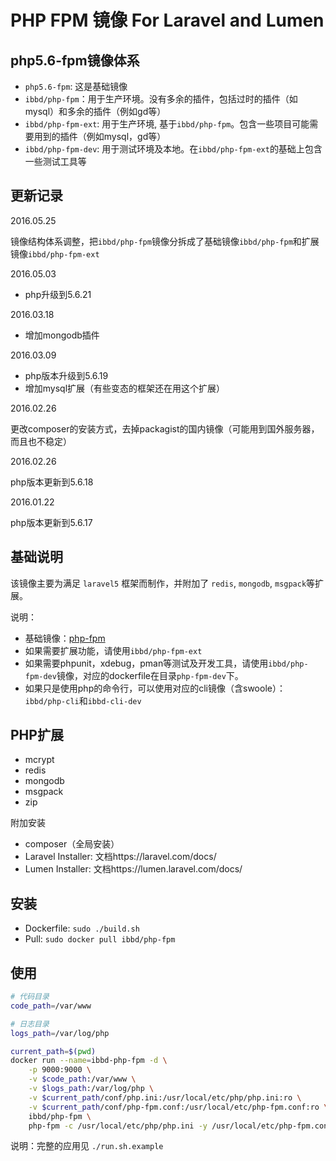 # PHP FPM 镜像 For Laravel and Lumen

## php5.6-fpm镜像体系

- `php5.6-fpm`: 这是基础镜像
- `ibbd/php-fpm`：用于生产环境。没有多余的插件，包括过时的插件（如mysql）和多余的插件（例如gd等）
- `ibbd/php-fpm-ext`: 用于生产环境, 基于`ibbd/php-fpm`。包含一些项目可能需要用到的插件（例如mysql，gd等）
- `ibbd/php-fpm-dev`: 用于测试环境及本地。在`ibbd/php-fpm-ext`的基础上包含一些测试工具等

## 更新记录

2016.05.25

镜像结构体系调整，把`ibbd/php-fpm`镜像分拆成了基础镜像`ibbd/php-fpm`和扩展镜像`ibbd/php-fpm-ext`

2016.05.03

- php升级到5.6.21

2016.03.18

- 增加mongodb插件

2016.03.09

- php版本升级到5.6.19
- 增加mysql扩展（有些变态的框架还在用这个扩展）

2016.02.26

更改composer的安装方式，去掉packagist的国内镜像（可能用到国外服务器，而且也不稳定）

2016.02.26

php版本更新到5.6.18

2016.01.22

php版本更新到5.6.17

## 基础说明

该镜像主要为满足 `laravel5` 框架而制作，并附加了 `redis`, `mongodb`, `msgpack`等扩展。

说明：

- 基础镜像：[php-fpm](https://hub.docker.com/_/php)
- 如果需要扩展功能，请使用`ibbd/php-fpm-ext`
- 如果需要phpunit，xdebug，pman等测试及开发工具，请使用`ibbd/php-fpm-dev`镜像，对应的dockerfile在目录`php-fpm-dev`下。
- 如果只是使用php的命令行，可以使用对应的cli镜像（含swoole）：`ibbd/php-cli`和`ibbd-cli-dev`

## PHP扩展 

- mcrypt
- redis
- mongodb
- msgpack 
- zip

附加安装

- composer（全局安装）
- Laravel Installer: 文档https://laravel.com/docs/
- Lumen Installer: 文档https://lumen.laravel.com/docs/

## 安装 

- Dockerfile: `sudo ./build.sh`
- Pull: `sudo docker pull ibbd/php-fpm`

## 使用

```sh
# 代码目录
code_path=/var/www

# 日志目录
logs_path=/var/log/php

current_path=$(pwd)
docker run --name=ibbd-php-fpm -d \
    -p 9000:9000 \
    -v $code_path:/var/www \
    -v $logs_path:/var/log/php \
    -v $current_path/conf/php.ini:/usr/local/etc/php/php.ini:ro \
    -v $current_path/conf/php-fpm.conf:/usr/local/etc/php-fpm.conf:ro \
    ibbd/php-fpm \
    php-fpm -c /usr/local/etc/php/php.ini -y /usr/local/etc/php-fpm.conf
```

说明：完整的应用见 `./run.sh.example`

